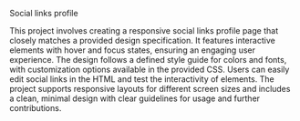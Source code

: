 

Social links profile  

This project involves creating a responsive social links profile page that closely matches a provided design specification. It features interactive elements with hover and focus states, ensuring an engaging user experience. The design follows a defined style guide for colors and fonts, with customization options available in the provided CSS. Users can easily edit social links in the HTML and test the interactivity of elements. The project supports responsive layouts for different screen sizes and includes a clean, minimal design with clear guidelines for usage and further contributions.  
